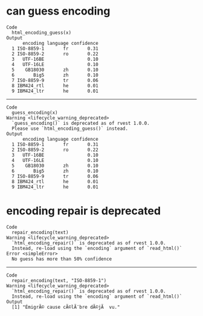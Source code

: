 # can guess encoding

    Code
      html_encoding_guess(x)
    Output
          encoding language confidence
      1 ISO-8859-1       fr       0.31
      2 ISO-8859-2       ro       0.22
      3   UTF-16BE                0.10
      4   UTF-16LE                0.10
      5    GB18030       zh       0.10
      6       Big5       zh       0.10
      7 ISO-8859-9       tr       0.06
      8 IBM424_rtl       he       0.01
      9 IBM424_ltr       he       0.01

---

    Code
      guess_encoding(x)
    Warning <lifecycle_warning_deprecated>
      `guess_encoding()` is deprecated as of rvest 1.0.0.
      Please use `html_encoding_guess()` instead.
    Output
          encoding language confidence
      1 ISO-8859-1       fr       0.31
      2 ISO-8859-2       ro       0.22
      3   UTF-16BE                0.10
      4   UTF-16LE                0.10
      5    GB18030       zh       0.10
      6       Big5       zh       0.10
      7 ISO-8859-9       tr       0.06
      8 IBM424_rtl       he       0.01
      9 IBM424_ltr       he       0.01

# encoding repair is deprecated

    Code
      repair_encoding(text)
    Warning <lifecycle_warning_deprecated>
      `html_encoding_repair()` is deprecated as of rvest 1.0.0.
      Instead, re-load using the `encoding` argument of `read_html()`
    Error <simpleError>
      No guess has more than 50% confidence

---

    Code
      repair_encoding(text, "ISO-8859-1")
    Warning <lifecycle_warning_deprecated>
      `html_encoding_repair()` is deprecated as of rvest 1.0.0.
      Instead, re-load using the `encoding` argument of `read_html()`
    Output
      [1] "ÉmigrÃ© cause cÃ©lÃ¨bre dÃ©jÃ  vu."

